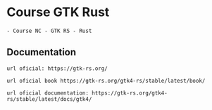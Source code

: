 # Course GTK Rust

    - Course NC - GTK RS - Rust


## Documentation

    url oficial: https://gtk-rs.org/

    url oficial book https://gtk-rs.org/gtk4-rs/stable/latest/book/

    url oficial documentation: https://gtk-rs.org/gtk4-rs/stable/latest/docs/gtk4/